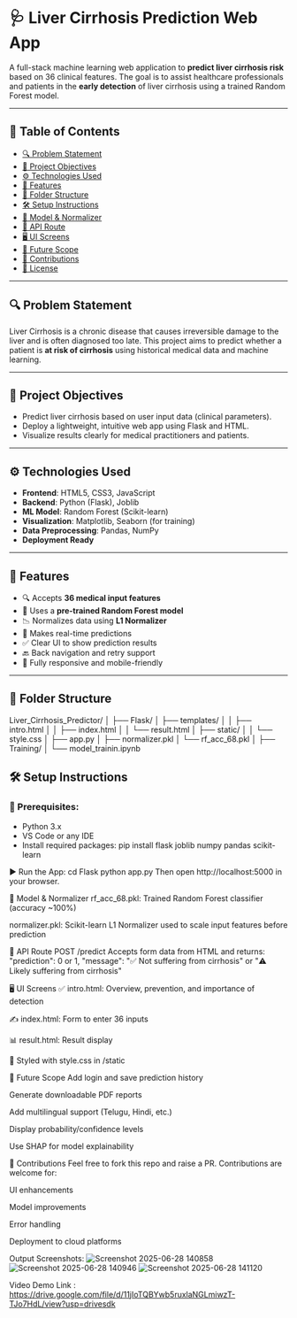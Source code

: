 # 🩺 Liver Cirrhosis Prediction Web App

A full-stack machine learning web application to **predict liver cirrhosis risk** based on 36 clinical features. The goal is to assist healthcare professionals and patients in the **early detection** of liver cirrhosis using a trained Random Forest model.

---

## 📌 Table of Contents

- [🔍 Problem Statement](#-problem-statement)
- [🎯 Project Objectives](#-project-objectives)
- [⚙️ Technologies Used](#-technologies-used)
- [🚀 Features](#-features)
- [📁 Folder Structure](#-folder-structure)
- [🛠️ Setup Instructions](#-setup-instructions)
- [🔐 Model & Normalizer](#-model--normalizer)
- [📡 API Route](#-api-route)
- [🖥️ UI Screens](#-ui-screens)
- [🔮 Future Scope](#-future-scope)
- [🤝 Contributions](#-contributions)
- [📄 License](#-license)

---

## 🔍 Problem Statement

Liver Cirrhosis is a chronic disease that causes irreversible damage to the liver and is often diagnosed too late. This project aims to predict whether a patient is **at risk of cirrhosis** using historical medical data and machine learning.

---

## 🎯 Project Objectives

- Predict liver cirrhosis based on user input data (clinical parameters).
- Deploy a lightweight, intuitive web app using Flask and HTML.
- Visualize results clearly for medical practitioners and patients.

---

## ⚙️ Technologies Used

- **Frontend**: HTML5, CSS3, JavaScript  
- **Backend**: Python (Flask), Joblib  
- **ML Model**: Random Forest (Scikit-learn)  
- **Visualization**: Matplotlib, Seaborn (for training)  
- **Data Preprocessing**: Pandas, NumPy  
- **Deployment Ready**

---

## 🚀 Features

- 🔍 Accepts **36 medical input features**
- 🔁 Uses a **pre-trained Random Forest model**
- 📉 Normalizes data using **L1 Normalizer**
- 🧠 Makes real-time predictions
- ✅ Clear UI to show prediction results
- 🔙 Back navigation and retry support
- 📱 Fully responsive and mobile-friendly

---

## 📁 Folder Structure

Liver_Cirrhosis_Predictor/
│
├── Flask/
│ ├── templates/
│ │ ├── intro.html
│ │ ├── index.html
│ │ └── result.html
│ ├── static/
│ │ └── style.css
│ ├── app.py
│ ├── normalizer.pkl
│ └── rf_acc_68.pkl
│
├── Training/
│ └── model_trainin.ipynb


## 🛠️ Setup Instructions

### 📌 Prerequisites:
- Python 3.x
- VS Code or any IDE
- Install required packages:
pip install flask joblib numpy pandas scikit-learn


▶️ Run the App:
cd Flask
python app.py
Then open http://localhost:5000 in your browser.


🔐 Model & Normalizer
rf_acc_68.pkl: Trained Random Forest classifier (accuracy ~100%)

normalizer.pkl: Scikit-learn L1 Normalizer used to scale input features before prediction



📡 API Route
POST /predict
Accepts form data from HTML and returns:
  "prediction": 0 or 1,
  "message": "✅ Not suffering from cirrhosis" or "⚠️ Likely suffering from cirrhosis"

  
🖥️ UI Screens
✅ intro.html: Overview, prevention, and importance of detection

✍️ index.html: Form to enter 36 inputs

📊 result.html: Result display

🎨 Styled with style.css in /static


🔮 Future Scope
Add login and save prediction history

Generate downloadable PDF reports

Add multilingual support (Telugu, Hindi, etc.)

Display probability/confidence levels

Use SHAP for model explainability



🤝 Contributions
Feel free to fork this repo and raise a PR. Contributions are welcome for:

UI enhancements

Model improvements

Error handling

Deployment to cloud platforms


Output Screenshots:
![Screenshot 2025-06-28 140858](https://github.com/user-attachments/assets/e43e2ab7-7051-497e-855f-f5a6308e071b)
![Screenshot 2025-06-28 140946](https://github.com/user-attachments/assets/8c010264-ed6a-44ab-ab6a-83560a73d03d)
![Screenshot 2025-06-28 141120](https://github.com/user-attachments/assets/772eee7c-a95a-4ff9-975f-3a0a6d1f596c)

Video Demo Link :
https://drive.google.com/file/d/11jIoTQBYwb5ruxlaNGLmiwzT-TJo7HdL/view?usp=drivesdk





